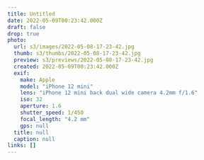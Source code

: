 ```yaml
---
title: Untitled
date: 2022-05-09T00:23:42.000Z
draft: false
drop: true
photo:
  url: s3/images/2022-05-08-17-23-42.jpg
  thumb: s3/thumbs/2022-05-08-17-23-42.jpg
  preview: s3/previews/2022-05-08-17-23-42.jpg
  created: 2022-05-09T00:23:42.000Z
  exif:
    make: Apple
    model: "iPhone 12 mini"
    lens: "iPhone 12 mini back dual wide camera 4.2mm f/1.6"
    iso: 32
    aperture: 1.6
    shutter_speed: 1/450
    focal_length: "4.2 mm"
    gps: null
  title: null
  caption: null
links: []
---
```

